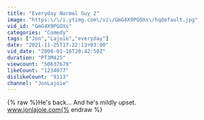 ```yaml
---
title: "Everyday Normal Guy 2"
image: "https:\/\/i.ytimg.com\/vi\/GmG4X9PGOXs\/hqdefault.jpg"
vid_id: "GmG4X9PGOXs"
categories: "Comedy"
tags: ["Jon","Lajoie","everyday"]
date: "2021-11-25T17:22:13+03:00"
vid_date: "2008-01-16T20:42:50Z"
duration: "PT3M42S"
viewcount: "50637679"
likeCount: "1234077"
dislikeCount: "9113"
channel: "JonLajoie"
---
```

{% raw %}He's back...  And he's mildly upset.<br />www.jonlajoie.com{% endraw %}
